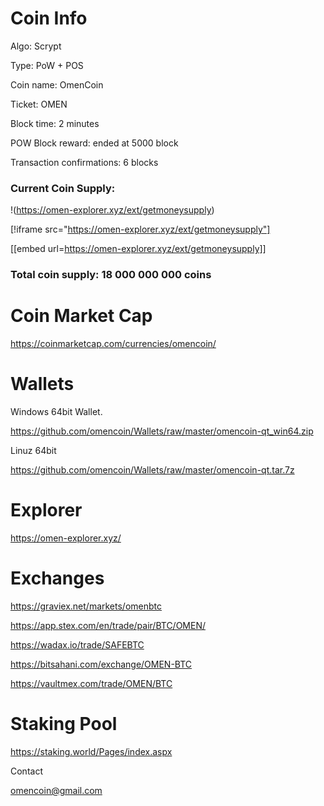 # Coin Info

Algo: Scrypt

Type: PoW + POS

Coin name: OmenCoin

Ticket: OMEN

Block time: 2 minutes

POW Block reward: ended at 5000 block

Transaction confirmations: 6 blocks

### Current Coin Supply:
 
!(https://omen-explorer.xyz/ext/getmoneysupply)

 [!iframe src="https://omen-explorer.xyz/ext/getmoneysupply"]
 
 [[embed url=https://omen-explorer.xyz/ext/getmoneysupply]]

### Total coin supply: 18 000 000 000 coins

# Coin Market Cap

https://coinmarketcap.com/currencies/omencoin/

# Wallets

Windows 64bit Wallet.

https://github.com/omencoin/Wallets/raw/master/omencoin-qt_win64.zip

Linuz 64bit 

https://github.com/omencoin/Wallets/raw/master/omencoin-qt.tar.7z

# Explorer

https://omen-explorer.xyz/

# Exchanges

https://graviex.net/markets/omenbtc

https://app.stex.com/en/trade/pair/BTC/OMEN/

https://wadax.io/trade/SAFEBTC

https://bitsahani.com/exchange/OMEN-BTC

https://vaultmex.com/trade/OMEN/BTC


# Staking Pool

https://staking.world/Pages/index.aspx


Contact

omencoin@gmail.com
